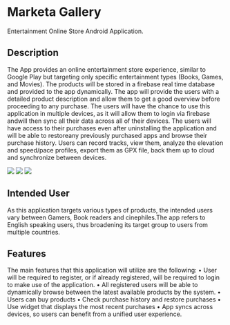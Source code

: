 # Marketa Gallery
Entertainment Online Store Android Application.

## Description 
The App provides an online entertainment store experience, similar to Google Play but targeting only specific entertainment types (Books, Games, and Movies). The products will be stored in a firebase real time database and provided to the app dynamically. The app will provide the users with a detailed product description and allow them to get a good overview before proceeding to any purchase.
The users will have the chance to use this application in multiple devices, as it will allow them to login via firebase andwill then sync all their data across all of their devices.
The users will have access to their purchases even after uninstalling the application and will be able to restoreany previously purchased apps and browse their purchase history.
Users can record tracks, view them, analyze the elevation and speed/pace profiles, export them as GPX file, back them up to cloud and synchronize between devices.

<img src="https://i.imgur.com/d8b6ocg.png?1" > <img src="https://i.imgur.com/VmAp9Xv.png?1" > <img src="https://i.imgur.com/xFb9KFZ.png?1" >

## Intended User
As this application targets various types of products, the intended users vary between Gamers, Book readers and cinephiles.The app refers to English speaking users, thus broadening its target group to users from multiple countries.

## Features

The main features that this application will utilize are the following:
• User will be required to register, or if already registered, will be required to login to make use of the application.
• All registered users will be able to dynamically browse between the latest available products by the system.
• Users can buy products
• Check purchase history and restore purchases
• Use widget that displays the most recent purchases
• App syncs across devices, so users can benefit from a unified user experience.
